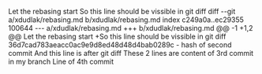 Let the rebasing start
So this line should be vissible in git diff
diff --git a/xdudlak/rebasing.md b/xdudlak/rebasing.md
index c249a0a..ec29355 100644
--- a/xdudlak/rebasing.md
+++ b/xdudlak/rebasing.md
@@ -1 +1,2 @@
 Let the rebasing start
+So this line should be vissible in git diff
36d7cad783aeacc0ac9e9d8ed48d48d4bab0289c - hash of second commit
And this line is after git diff
These 2 lines are content
of 3rd commit in my branch
Line of 4th commit
